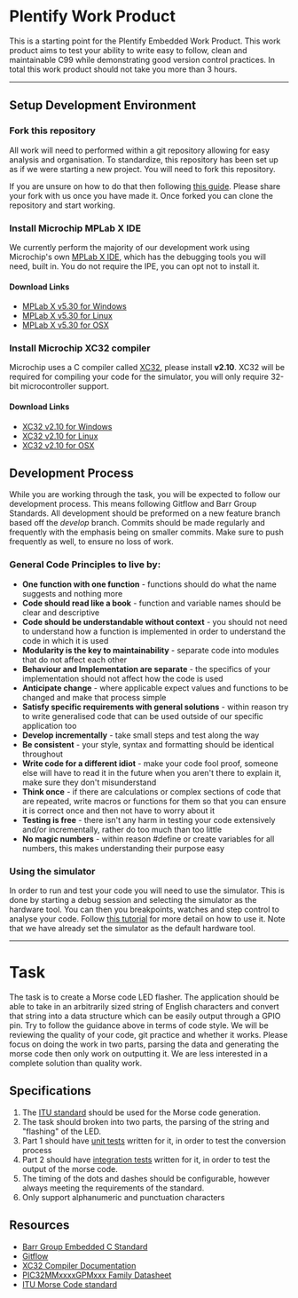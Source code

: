 # Plentify Work Product

This is a starting point for the Plentify Embedded Work Product. This work product aims to test your ability to write easy to follow, clean and maintainable C99 while demonstrating good version control practices. In total this work product should not take you more than 3 hours.

---

## Setup Development Environment

### Fork this repository

All work will need to performed within a git repository allowing for easy analysis and organisation. To standardize, this repository has been set up as if we were starting a new project. You will need to fork this repository.

If you are unsure on how to do that then following [this guide](https://confluence.atlassian.com/bitbucket/forking-a-repository-221449527.html).
Please share your fork with us once you have made it. Once forked you can clone the repository and start working.

### Install Microchip MPLab X IDE

We currently perform the majority of our development work using Microchip's own [MPLab X IDE](https://www.microchip.com/mplab/mplab-x-ide), which has the debugging tools you will need, built in. You do not require the IPE, you can opt not to install it.

#### Download Links
* [MPLab X v5.30 for Windows](http://ww1.microchip.com/downloads/en/DeviceDoc/MPLABX-v5.30-windows-installer.exe)
* [MPLab X v5.30 for Linux](http://ww1.microchip.com/downloads/en/DeviceDoc/MPLABX-v5.30-linux-installer.tar)
* [MPLab X v5.30 for OSX](http://ww1.microchip.com/downloads/en/DeviceDoc/MPLABX-v5.30-osx-installer.dmg)

### Install Microchip XC32 compiler

Microchip uses a C compiler called [XC32](https://www.microchip.com/mplab/compilers), please install **v2.10**. XC32 will be required for compiling your code for the simulator, you will only require 32-bit microcontroller support.

#### Download Links
* [XC32 v2.10 for Windows](http://ww1.microchip.com/downloads/en/DeviceDoc/xc32-v2.10-full-install-windows-installer.exe)
* [XC32 v2.10 for Linux](http://ww1.microchip.com/downloads/en/DeviceDoc/xc32-v2.10-full-install-linux-installer.run)
* [XC32 v2.10 for OSX](http://ww1.microchip.com/downloads/en/DeviceDoc/xc32-v2.10-full-install-osx-installer.dmg)

## Development Process

While you are working through the task, you will be expected to follow our development process. This means following Gitflow and Barr Group Standards. All development should  be preformed on a new feature branch based off the *develop* branch. Commits should be made regularly and frequently with the emphasis being on smaller commits. Make sure to push frequently as well, to ensure no loss of work.

### General Code Principles to live by:
* **One function with one function** - functions should do what the name suggests and nothing more
* **Code should read like a book** - function and variable names should be clear and descriptive
* **Code should be understandable without context** - you should not need to understand how a function is implemented in order to understand the code in which it is used
* **Modularity is the key to maintainability** - separate code into modules that do not affect each other
* **Behaviour and Implementation are separate** - the specifics of your implementation should not affect how the code is used
* **Anticipate change** - where applicable expect values and functions to be changed and make that process simple
* **Satisfy specific requirements with general solutions** - within reason try to write generalised code that can be used outside of our specific application too
* **Develop incrementally** - take small steps and test along the way
* **Be consistent** - your style, syntax and formatting should be identical throughout
* **Write code for a different idiot** - make your code fool proof, someone else will have to read it in the future when you aren't there to explain it, make sure they don't misunderstand
* **Think once** - if there are calculations or complex sections of code that are repeated, write macros or functions for them so that you can ensure it is correct once and then not have to worry about it
* **Testing is free** - there isn't any harm in testing your code extensively and/or incrementally, rather do too much than too little
* **No magic numbers** - within reason #define or create variables for all numbers, this makes understanding their purpose easy

### Using the simulator

In order to run and test your code you will need to use the simulator. This is done by starting a debug session and selecting the simulator as the hardware tool. You can then you breakpoints, watches and step control to analyse your code. Follow [this tutorial](https://microchipdeveloper.com/tls0101:lab2) for more detail on how to use it. Note that we have already set the simulator as the default hardware tool.

---

# Task

The task is to create a Morse code LED flasher. The application should be able to take in an arbitrarily sized string of English characters and convert that string into a data structure which can be easily output through a GPIO pin. Try to follow the guidance above in terms of code style. We will be reviewing the quality of your code, git practice and whether it works. Please focus on doing the work in two parts, parsing the data and generating the morse code then only work on outputting it. We are less interested in a complete solution than quality work.

## Specifications
1. The [ITU standard](https://www.itu.int/dms_pubrec/itu-r/rec/m/R-REC-M.1677-1-200910-I!!PDF-E.pdf) should be used for the Morse code generation.
2. The task should broken into two parts, the parsing of the string and "flashing" of the LED.
3. Part 1 should have [unit tests](https://en.wikipedia.org/wiki/Unit_testing) written for it, in order to test the conversion process
4. Part 2 should have [integration tests](https://en.wikipedia.org/wiki/Integration_testing) written for it, in order to test the output of the morse code.
5. The timing of the dots and dashes should be configurable, however always meeting the requirements of the standard.
6. Only support alphanumeric and punctuation characters

## Resources
* [Barr Group Embedded C Standard](https://drive.google.com/open?id=15aWV4VPNEhwbvzFG0KJ-xm0BCG2i7CMD)
* [Gitflow](https://www.atlassian.com/git/tutorials/comparing-workflows/gitflow-workflow)
* [XC32 Compiler Documentation](http://ww1.microchip.com/downloads/en/DeviceDoc/50001686J.pdf)
* [PIC32MMxxxxGPMxxx Family Datasheet](http://ww1.microchip.com/downloads/en/DeviceDoc/PIC32MM0256GPM064-Family-Data-Sheet-DS60001387D.pdf)
* [ITU Morse Code standard](https://www.itu.int/dms_pubrec/itu-r/rec/m/R-REC-M.1677-1-200910-I!!PDF-E.pdf)
